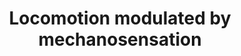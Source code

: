 ---
annotations:
- id: CL:0000099
  parent: animal cell
  type: Cell Type Ontology
  value: interneuron
- id: CL:0000379
  parent: animal cell
  type: Cell Type Ontology
  value: sensory processing neuron
authors:
- Kyook
- Khanspers
- MaintBot
- RaatsS
description: The movement of the animal in relation to its environment requires coordinating
  an awareness of environmental cues with the firing of neuronal circuitry affecting
  the simultaneous  contraction and relaxation of opposing muscle groups. C. elegans
  exhibits many types of movement, the two major types are crawling and swimming.
  Each of these movements have been further characterized by dominant body shapes,
  trajectories, angles, speeds, etc., peculiar to the movement. Fundamental to survival
  of the worm is the ability to sense and move towards or away from different stimuli.
  Forward and backwards movements can be induced in the lab through the stimulation
  of the mechanosensory neural network.
last-edited: 2021-05-27
organisms:
- Caenorhabditis elegans
redirect_from:
- /index.php/Pathway:WP2802
- /instance/WP2802
revision: null
schema-jsonld:
- '@context': https://schema.org/
  '@id': https://wikipathways.github.io/pathways/WP2802.html
  '@type': Dataset
  creator:
    '@type': Organization
    name: WikiPathways
  description: The movement of the animal in relation to its environment requires
    coordinating an awareness of environmental cues with the firing of neuronal circuitry
    affecting the simultaneous  contraction and relaxation of opposing muscle groups.
    C. elegans exhibits many types of movement, the two major types are crawling and
    swimming. Each of these movements have been further characterized by dominant
    body shapes, trajectories, angles, speeds, etc., peculiar to the movement. Fundamental
    to survival of the worm is the ability to sense and move towards or away from
    different stimuli. Forward and backwards movements can be induced in the lab through
    the stimulation of the mechanosensory neural network.
  keywords: []
  license: CC0
  name: Locomotion modulated by mechanosensation
seo: CreativeWork
title: Locomotion modulated by mechanosensation
wpid: WP2802
---